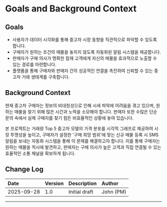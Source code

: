 # Goals and Background Context

## Goals

*   사용자가 데이터 시각화를 통해 중고차 시장 동향을 직관적으로 파악할 수 있도록 합니다.
*   구매자가 원하는 조건의 매물을 놓치지 않도록 자동화된 알림 시스템을 제공합니다.
*   판매자가 구매 의사가 명확한 잠재 고객에게 자신의 매물을 효과적으로 노출할 수 있는 경로를 마련합니다.
*   플랫폼을 통해 구매자와 판매자 간의 성공적인 연결을 촉진하여 신뢰할 수 있는 중고차 거래 생태계를 구축합니다.

## Background Context

현재 중고차 구매자는 정보의 비대칭성으로 인해 시세 파악에 어려움을 겪고 있으며, 원하는 매물을 찾기 위해 많은 시간과 노력을 소모해야 합니다. 판매자 또한 수많은 단순 문의 속에서 실제 구매자를 찾기 힘든 비효율적인 상황에 놓여 있습니다.

본 프로젝트는 거래량 Top 5 중고차 모델의 가격 분포를 시각적 그래프로 제공하여 시장 투명성을 높이고, 구매자가 설정한 '구매 희망 범위'에 맞는 신규 매물 등록 시 SMS 알림을 보내는 자동화 시스템을 통해 이 문제를 해결하고자 합니다. 이를 통해 구매자는 원하는 매물을 적시에 발견하고, 판매자는 구매 의사가 높은 고객과 직접 연결될 수 있는 효율적인 소통 채널을 확보하게 됩니다.

## Change Log

| Date | Version | Description | Author |
| :--- | :--- | :--- | :--- |
| 2025-09-28 | 1.0 | Initial draft | John (PM) |

---